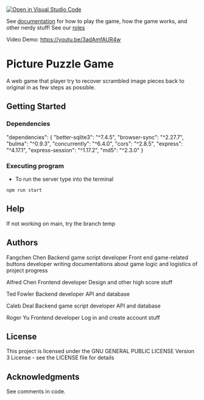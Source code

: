 [![Open in Visual Studio Code](https://classroom.github.com/assets/open-in-vscode-f059dc9a6f8d3a56e377f745f24479a46679e63a5d9fe6f495e02850cd0d8118.svg)](https://classroom.github.com/online_ide?assignment_repo_id=6339644&assignment_repo_type=AssignmentRepo)

See [documentation](docs/documentation.txt) for how to play the game, how the game works, and other nerdy stuff!
See our [roles](docs/roles.txt)

Video Demo: https://youtu.be/3adAmfAUR4w

# Picture Puzzle Game

A web game that player try to recover scrambled image pieces back to original in as few steps as possible.

## Getting Started

### Dependencies

  "dependencies": {
    "better-sqlite3": "^7.4.5",
    "browser-sync": "^2.27.7",
    "bulma": "^0.9.3",
    "concurrently": "^6.4.0",
    "cors": "^2.8.5",
    "express": "^4.17.1",
    "express-session": "^1.17.2",
    "md5": "^2.3.0"
  }


### Executing program

* To run the server type into the terminal
```
npm run start
```

## Help

If not working on main, try the branch temp


## Authors
Fangchen Chen
    Backend game script developer
    Front end game-related buttons developer
    writing documentations about game logic and logistics of project progress

Alfred Chen 
    Frontend developer
    Design and other high score stuff

Ted Fowler
    Backend developer
    API and database

Caleb Deal
    Backend game script developer
    API and database

Roger Yu
    Frontend developer
    Log in and create account stuff


## License

This project is licensed under the  GNU GENERAL PUBLIC LICENSE Version 3 License - see the LICENSE file for details

## Acknowledgments

See comments in code.
